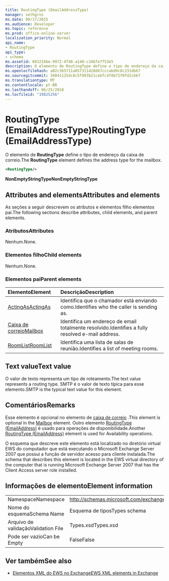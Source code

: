 ```yaml
---
title: RoutingType (EmailAddressType)
manager: sethgros
ms.date: 09/17/2015
ms.audience: Developer
ms.topic: reference
ms.prod: office-online-server
localization_priority: Normal
api_name:
- RoutingType
api_type:
- schema
ms.assetid: 683216be-9972-4f48-a148-c34bfe7f53e5
description: O elemento de RoutingType define o tipo de endereço da caixa de correio.
ms.openlocfilehash: a02c3b5711a657311428d67cccabd9c8c231db67
ms.sourcegitcommit: 34041125dc8c5f993b21cebfc4f8b72f0fd2cb6f
ms.translationtype: MT
ms.contentlocale: pt-BR
ms.lasthandoff: 06/25/2018
ms.locfileid: "19825256"
---
```

# <a name="routingtype-emailaddresstype"></a><span data-ttu-id="d6ee6-103">RoutingType (EmailAddressType)</span><span class="sxs-lookup"><span data-stu-id="d6ee6-103">RoutingType (EmailAddressType)</span></span>

<span data-ttu-id="d6ee6-104">O elemento de **RoutingType** define o tipo de endereço da caixa de correio.</span><span class="sxs-lookup"><span data-stu-id="d6ee6-104">The **RoutingType** element defines the address type for the mailbox.</span></span> 
  
```XML
<RoutingType/>
```

 <span data-ttu-id="d6ee6-105">**NonEmptyStringType**</span><span class="sxs-lookup"><span data-stu-id="d6ee6-105">**NonEmptyStringType**</span></span>
## <a name="attributes-and-elements"></a><span data-ttu-id="d6ee6-106">Attributes and elements</span><span class="sxs-lookup"><span data-stu-id="d6ee6-106">Attributes and elements</span></span>

<span data-ttu-id="d6ee6-107">As seções a seguir descrevem os atributos e elementos filho elementos pai.</span><span class="sxs-lookup"><span data-stu-id="d6ee6-107">The following sections describe attributes, child elements, and parent elements.</span></span>
  
### <a name="attributes"></a><span data-ttu-id="d6ee6-108">Atributos</span><span class="sxs-lookup"><span data-stu-id="d6ee6-108">Attributes</span></span>

<span data-ttu-id="d6ee6-109">Nenhum.</span><span class="sxs-lookup"><span data-stu-id="d6ee6-109">None.</span></span>
  
### <a name="child-elements"></a><span data-ttu-id="d6ee6-110">Elementos filho</span><span class="sxs-lookup"><span data-stu-id="d6ee6-110">Child elements</span></span>

<span data-ttu-id="d6ee6-111">Nenhum.</span><span class="sxs-lookup"><span data-stu-id="d6ee6-111">None.</span></span>
  
### <a name="parent-elements"></a><span data-ttu-id="d6ee6-112">Elementos pai</span><span class="sxs-lookup"><span data-stu-id="d6ee6-112">Parent elements</span></span>

|<span data-ttu-id="d6ee6-113">**Elemento**</span><span class="sxs-lookup"><span data-stu-id="d6ee6-113">**Element**</span></span>|<span data-ttu-id="d6ee6-114">**Descrição**</span><span class="sxs-lookup"><span data-stu-id="d6ee6-114">**Description**</span></span>|
|:-----|:-----|
|[<span data-ttu-id="d6ee6-115">ActingAs</span><span class="sxs-lookup"><span data-stu-id="d6ee6-115">ActingAs</span></span>](actingas.md) <br/> |<span data-ttu-id="d6ee6-116">Identifica que o chamador está enviando como.</span><span class="sxs-lookup"><span data-stu-id="d6ee6-116">Identifies who the caller is sending as.</span></span>  <br/> |
|[<span data-ttu-id="d6ee6-117">Caixa de correio</span><span class="sxs-lookup"><span data-stu-id="d6ee6-117">Mailbox</span></span>](mailbox.md) <br/> |<span data-ttu-id="d6ee6-118">Identifica um endereço de email totalmente resolvido.</span><span class="sxs-lookup"><span data-stu-id="d6ee6-118">Identifies a fully resolved e-mail address.</span></span>  <br/> |
|[<span data-ttu-id="d6ee6-119">RoomList</span><span class="sxs-lookup"><span data-stu-id="d6ee6-119">RoomList</span></span>](roomlist.md) <br/> |<span data-ttu-id="d6ee6-120">Identifica uma lista de salas de reunião.</span><span class="sxs-lookup"><span data-stu-id="d6ee6-120">Identifies a list of meeting rooms.</span></span>  <br/> |
   
## <a name="text-value"></a><span data-ttu-id="d6ee6-121">Text value</span><span class="sxs-lookup"><span data-stu-id="d6ee6-121">Text value</span></span>

<span data-ttu-id="d6ee6-122">O valor de texto representa um tipo de roteamento.</span><span class="sxs-lookup"><span data-stu-id="d6ee6-122">The text value represents a routing type.</span></span> <span data-ttu-id="d6ee6-123">SMTP é o valor de texto típica para esse elemento.</span><span class="sxs-lookup"><span data-stu-id="d6ee6-123">SMTP is the typical text value for this element.</span></span>
  
## <a name="remarks"></a><span data-ttu-id="d6ee6-124">Comentários</span><span class="sxs-lookup"><span data-stu-id="d6ee6-124">Remarks</span></span>

<span data-ttu-id="d6ee6-125">Esse elemento é opcional no elemento de [caixa de correio](mailbox.md) .</span><span class="sxs-lookup"><span data-stu-id="d6ee6-125">This element is optional in the [Mailbox](mailbox.md) element.</span></span> <span data-ttu-id="d6ee6-126">Outro elemento [RoutingType (EmailAddress)](routingtype-emailaddress.md) é usado para operações de disponibilidade.</span><span class="sxs-lookup"><span data-stu-id="d6ee6-126">Another [RoutingType (EmailAddress)](routingtype-emailaddress.md) element is used for Availability operations.</span></span> 
  
<span data-ttu-id="d6ee6-127">O esquema que descreve este elemento está localizado no diretório virtual EWS do computador que está executando o Microsoft Exchange Server 2007 que possui a função de servidor acesso para cliente instalada.</span><span class="sxs-lookup"><span data-stu-id="d6ee6-127">The schema that describes this element is located in the EWS virtual directory of the computer that is running Microsoft Exchange Server 2007 that has the Client Access server role installed.</span></span>
  
## <a name="element-information"></a><span data-ttu-id="d6ee6-128">Informações de elemento</span><span class="sxs-lookup"><span data-stu-id="d6ee6-128">Element information</span></span>

|||
|:-----|:-----|
|<span data-ttu-id="d6ee6-129">Namespace</span><span class="sxs-lookup"><span data-stu-id="d6ee6-129">Namespace</span></span>  <br/> |http://schemas.microsoft.com/exchange/services/2006/types  <br/> |
|<span data-ttu-id="d6ee6-130">Nome do esquema</span><span class="sxs-lookup"><span data-stu-id="d6ee6-130">Schema Name</span></span>  <br/> |<span data-ttu-id="d6ee6-131">Esquema de tipos</span><span class="sxs-lookup"><span data-stu-id="d6ee6-131">Types schema</span></span>  <br/> |
|<span data-ttu-id="d6ee6-132">Arquivo de validação</span><span class="sxs-lookup"><span data-stu-id="d6ee6-132">Validation File</span></span>  <br/> |<span data-ttu-id="d6ee6-133">Types.xsd</span><span class="sxs-lookup"><span data-stu-id="d6ee6-133">Types.xsd</span></span>  <br/> |
|<span data-ttu-id="d6ee6-134">Pode ser vazio</span><span class="sxs-lookup"><span data-stu-id="d6ee6-134">Can be Empty</span></span>  <br/> |<span data-ttu-id="d6ee6-135">False</span><span class="sxs-lookup"><span data-stu-id="d6ee6-135">False</span></span>  <br/> |
   
## <a name="see-also"></a><span data-ttu-id="d6ee6-136">Ver também</span><span class="sxs-lookup"><span data-stu-id="d6ee6-136">See also</span></span>



- [<span data-ttu-id="d6ee6-137">Elementos XML do EWS no Exchange</span><span class="sxs-lookup"><span data-stu-id="d6ee6-137">EWS XML elements in Exchange</span></span>](ews-xml-elements-in-exchange.md)

